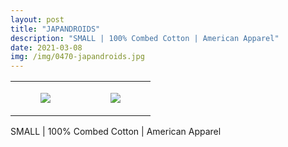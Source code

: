 ```yaml
---
layout: post
title: "JAPANDROIDS"
description: "SMALL | 100% Combed Cotton | American Apparel"
date: 2021-03-08
img: /img/0470-japandroids.jpg
---
```




<table style="width:100%;"><tr><td style="vertical-align:top;">
      <figure class="tmblr-full" data-orig-height="2048" data-orig-width="1365" data-orig-src="https://concertshirts.netlify.app/shirts/0470/0470-01.jpg"><img src="https://64.media.tumblr.com/13af0542073760b3fb27503e6c6c6dba/f27439ebd95b2e2f-62/s540x810/b8ad6b7c1d0a435ad7e769bcca2d0e052f4819cb.jpg" data-orig-height="2048" data-orig-width="1365" data-orig-src="https://concertshirts.netlify.app/shirts/0470/0470-01.jpg"/></figure></td>
    <td style="vertical-align:top;">
      <figure class="tmblr-full" data-orig-height="2048" data-orig-width="1365" data-orig-src="https://concertshirts.netlify.app/shirts/0470/0470-02.jpg"><img src="https://64.media.tumblr.com/7907cb6f917afe51f37d8407be3e5af5/f27439ebd95b2e2f-c6/s540x810/7c6976f30ff5044e349491c75875030bc442921b.jpg" data-orig-height="2048" data-orig-width="1365" data-orig-src="https://concertshirts.netlify.app/shirts/0470/0470-02.jpg"/></figure></td>
  </tr></table><p>
  SMALL | 100% Combed Cotton | American Apparel
</p>
